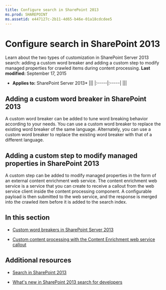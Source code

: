 ```yaml
---
title: Configure search in SharePoint 2013
ms.prod: SHAREPOINT
ms.assetid: e447127c-2b11-4d65-b46e-01a18cdcdee5
---
```



# Configure search in SharePoint 2013
Learn about the two types of customization in SharePoint Server 2013 search: adding a custom word breaker and adding a custom step to modify managed properties for crawled items during content processing. 
 **Last modified:** September 17, 2015
  
    
    

 * **Applies to:** SharePoint Server 2013* 
|||
|:-----|:-----|
|||
   

## Adding a custom word breaker in SharePoint 2013
<a name="SP15configsearch_word"> </a>

A custom word breaker can be added to tune word breaking behavior according to your needs. You can use a custom word breaker to replace the existing word breaker of the same language. Alternately, you can use a custom word breaker to replace the existing word breaker with that of a different language. 
  
    
    

## Adding a custom step to modify managed properties in SharePoint 2013
<a name="SP15ConfigSearch_customstep"> </a>

A custom step can be added to modify managed properties in the form of an external content enrichment web service. The content enrichment web service is a service that you can create to receive a callout from the web service client inside the content processing component. A configurable payload is then submitted to the web service, and the response is merged into the crawled item before it is added to the search index. 
  
    
    

## In this section
<a name="SP15ConfigSearch_customstep"> </a>


-  [Custom word breakers in SharePoint Server 2013](custom-word-breakers-in-sharepoint-server-2013.md)
    
  
-  [Custom content processing with the Content Enrichment web service callout](custom-content-processing-with-the-content-enrichment-web-service-callout.md)
    
  

## Additional resources
<a name="SP15configsearch_addlresources"> </a>


-  [Search in SharePoint 2013](search-in-sharepoint-2013.md)
    
  
-  [What's new in SharePoint 2013 search for developers](what-s-new-in-sharepoint-2013-search-for-developers.md)
    
  

